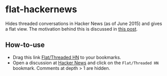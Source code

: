flat-hackernews
===============

Hides threaded conversations in Hacker News (as of June 2015) and gives a flat view. The motivation behind this is discussed in [this post](http://sagargv.blogspot.in/2014/06/flat-hacker-news.html).

How-to-use
----------

- Drag this link [Flat/Threaded HN](javascript:%7Bif(location.hostname%20%3D%3D%20%22news.ycombinator.com%22)%20%7B%20%20%20%20%20var%20spacerImages%20%3D%20document.getElementsByTagName(%22img%22)%3B%20%2F%2F%20get%20all%20images%20because%20HN%20uses%20a%20small%20image%20for%20indenting%20%20%20%20%20var%20comments%20%3D%20Array.prototype.slice.call(spacerImages).filter(function%20(e)%20%7B%20%20%20%20%20%20%20%20%20%2F%2F%20filter%20only%20spacer%20images%20to%20get%20near%20comments.%20%20%20%20%20%20%20%20%20%2F%2F%20spacer%20images%20have%20widths%20as%20multiples%20of%2040%20%20%20%20%20%20%20%20%20%2F%2F%20Chrome%20returns%20height%20as%202%20and%20Firefox%20as%201.%20So%20accept%20both.%20%20%20%20%20%20%20%20%20return%20((e.src%20%3D%3D%20%22https%3A%2F%2Fnews.ycombinator.com%2Fs.gif%22)%20%26%26%20(e.width%20%25%2040%20%3D%3D%200)%20%26%26%20(e.height%20%3D%3D%201%7C%7Ce.height%20%3D%3D%202))%3B%20%20%20%20%20%20%7D)%3B%20%20%20%20%20var%20searchChildrenByClassName%20%3D%20function(node%2C%20name)%20%7B%20%20%20%20%20%20%20%20%20if(node.className%20%3D%3D%20name)%20%7B%20%20%20%20%20%20%20%20%20%20%20%20%20return%20node%3B%20%20%20%20%20%20%20%20%20%7D%20%20%20%20%20%20%20%20%20for(var%20i%3D0%3Bi%20%3C%20node.children.length%3B%20i%2B%2B)%20%7B%20%20%20%20%20%20%20%20%20%20%20%20%20var%20result%20%3D%20searchChildrenByClassName(node.children%5Bi%5D%2C%20name)%3B%20%20%20%20%20%20%20%20%20%20%20%20%20if(result%20!%3D%20null)%20%7B%20%20%20%20%20%20%20%20%20%20%20%20%20%20%20%20%20return%20result%3B%20%20%20%20%20%20%20%20%20%20%20%20%20%7D%20%20%20%20%20%20%20%20%20%7D%20%20%20%20%20%20%20%20%20return%20null%3B%20%20%20%20%20%7D%3B%20%20%20%20%20comments%20%3D%20comments.map(function(e)%20%7B%20%20%20%20%20%20%20%20%20var%20commentRow%20%3D%20e.parentElement.parentElement.parentElement.parentElement.parentElement.parentElement%3B%20%20%20%20%20%20%20%20%20var%20replyDiv%20%3D%20searchChildrenByClassName(commentRow%2C%20%22reply%22)%3B%20%20%20%20%20%20%20%20%20var%20replyParent%20%3D%20null%3B%20%20%20%20%20%20%20%20%20if(replyDiv%20!%3D%20null)%20%7B%20%20%20%20%20%20%20%20%20%20%20%20%20if(replyDiv.lastChild%20!%3D%20null)%20%7B%20%20%20%20%20%20%20%20%20%20%20%20%20%20%20%20%20replyParent%20%3D%20replyDiv.lastChild.children%5B0%5D%3B%20%20%20%20%20%20%20%20%20%20%20%20%20%7D%20%20%20%20%20%20%20%20%20%7D%20%20%20%20%20%20%20%20%20return%20%7B%20%20%20%20%20%20%20%20%20%20%20%20%20%20'depth'%3A%20e.width%2F40%2C%20%2F%2F%20Integer%20indicating%20depth%20of%20comment.%20depth%20%3D%200%20is%20the%20main%20commet%2C%201%20are%20replies%20to%20it%20etc.%20%20%20%20%20%20%20%20%20%20%20%20%20'rowele'%3A%20commentRow%2C%20%2F%2F%20HTML%20%3Ctr%20class%3D%22athing%22%3E%20for%20the%20comment.%20%20%20%20%20%20%20%20%20%20%20%20%20'replyparent'%3A%20replyParent%2C%20%2F%2F%20HTML%20%3Cfont%3E%20that%20contains%20the%20%22reply%22%20button.%20%20%20%20%20%20%20%20%20%7D%3B%20%20%20%20%20%7D)%3B%20%20%20%20%20if(typeof(__flathn__)%20%3D%3D%20%22undefined%22)%20%7B%20%20%20%20%20%20%20%20%20__flathn__%20%3D%20true%3B%20%20%20%20%20%20%20%20%20for(var%20i%3D0%3Bi%20%3C%20comments.length%3B%20i%2B%2B)%20%7B%20%20%20%20%20%20%20%20%20%20%20%20%20if(comments%5Bi%5D.depth%20%3E%201)%20%7B%20%20%20%20%20%20%20%20%20%20%20%20%20%20%20%20%20%2F%2F%20Don't%20display%20comments%20with%20depth%20%3E%201%20%20%20%20%20%20%20%20%20%20%20%20%20%20%20%20%20comments%5Bi%5D.rowele.style.display%20%3D%20%22none%22%3B%20%20%20%20%20%20%20%20%20%20%20%20%20%7D%20%20%20%20%20%20%20%20%20%20%20%20%20if(comments%5Bi%5D.depth%20%3E%3D%201)%20%7B%20%20%20%20%20%20%20%20%20%20%20%20%20%20%20%20%20%20%2F%2F%20Create%20a%20%22Show%20More%22%20HTML%20element%20%20%20%20%20%20%20%20%20%20%20%20%20%20%20%20%20var%20uTag%20%3D%20document.createElement('u')%3B%20%20%20%20%20%20%20%20%20%20%20%20%20%20%20%20%20uTag.setAttribute('class'%2C%20%22showmore%22)%3B%20%20%20%20%20%20%20%20%20%20%20%20%20%20%20%20%20var%20aTag%20%3D%20document.createElement('a')%3B%20%20%20%20%20%20%20%20%20%20%20%20%20%20%20%20%20aTag.setAttribute('href'%2C%22%23%22%2BMath.round(1e9*Math.random()))%3B%20%20%2F%2F%20add%20random%20number%20to%20prevent%20link%20greying%20out%20as%20visited.%20%20%20%20%20%20%20%20%20%20%20%20%20%20%20%20%20aTag.innerHTML%20%3D%20%22more%22%3B%20%20%20%20%20%20%20%20%20%20%20%20%20%20%20%20%20aTag.addEventListener(%22click%22%2C%20(function(n%2C%20moreElement)%20%7B%20%20%20%20%20%20%20%20%20%20%20%20%20%20%20%20%20%20%20%20%20return%20function(event)%20%7B%20%20%20%20%20%20%20%20%20%20%20%20%20%20%20%20%20%20%20%20%20%20%20%20%20if(moreElement.firstChild.innerHTML%20%3D%3D%20%22more%22)%20%7B%20%20%20%20%20%20%20%20%20%20%20%20%20%20%20%20%20%20%20%20%20%20%20%20%20%20%20%20%20%2F%2F%20User%20really%20wants%20to%20see%20deeper%20comments.%20Show%20the%20deeper%20comments%20at%20smaller%20font.%20%20%20%20%20%20%20%20%20%20%20%20%20%20%20%20%20%20%20%20%20%20%20%20%20%20%20%20%20for(var%20j%3Dn%2B1%3B%20j%20%3C%20comments.length%3B%20j%2B%2B)%20%7B%20%20%20%20%20%20%20%20%20%20%20%20%20%20%20%20%20%20%20%20%20%20%20%20%20%20%20%20%20%20%20%20%20if(comments%5Bj%5D.depth%20%3C%20(comments%5Bn%5D.depth%20%2B%201))%20%7B%20%20%20%20%20%20%20%20%20%20%20%20%20%20%20%20%20%20%20%20%20%20%20%20%20%20%20%20%20%20%20%20%20%20%20%20%20break%3B%20%20%20%20%20%20%20%20%20%20%20%20%20%20%20%20%20%20%20%20%20%20%20%20%20%20%20%20%20%20%20%20%20%7D%20%20%20%20%20%20%20%20%20%20%20%20%20%20%20%20%20%20%20%20%20%20%20%20%20%20%20%20%20%20%20%20%20if(comments%5Bj%5D.depth%20%3D%3D%20(comments%5Bn%5D.depth%20%2B%201))%20%7B%20%20%20%20%20%20%20%20%20%20%20%20%20%20%20%20%20%20%20%20%20%20%20%20%20%20%20%20%20%20%20%20%20%20%20%20%20comments%5Bj%5D.rowele.style.display%20%3D%20%22%22%3B%20%2F%2F%20show%20the%20row%20%20%20%20%20%20%20%20%20%20%20%20%20%20%20%20%20%20%20%20%20%20%20%20%20%20%20%20%20%20%20%20%20%7D%20%20%20%20%20%20%20%20%20%20%20%20%20%20%20%20%20%20%20%20%20%20%20%20%20%20%20%20%20%7D%20%20%20%20%20%20%20%20%20%20%20%20%20%20%20%20%20%20%20%20%20%20%20%20%20%20%20%20%20moreElement.firstChild.innerHTML%20%3D%20%22less%22%3B%20%20%20%20%20%20%20%20%20%20%20%20%20%20%20%20%20%20%20%20%20%20%20%20%20%7D%20else%20%7B%20%20%20%20%20%20%20%20%20%20%20%20%20%20%20%20%20%20%20%20%20%20%20%20%20%20%20%20%20%2F%2F%20User%20clicked%20on%20%22less%22%20and%20doesn't%20want%20deeper%20comments%20%20%20%20%20%20%20%20%20%20%20%20%20%20%20%20%20%20%20%20%20%20%20%20%20%20%20%20%20for(var%20j%3Dn%2B1%3B%20j%20%3C%20comments.length%3B%20j%2B%2B)%20%7B%20%20%20%20%20%20%20%20%20%20%20%20%20%20%20%20%20%20%20%20%20%20%20%20%20%20%20%20%20%20%20%20%20if(comments%5Bj%5D.depth%20%3C%20(comments%5Bn%5D.depth%20%2B%201))%20%7B%20%20%20%20%20%20%20%20%20%20%20%20%20%20%20%20%20%20%20%20%20%20%20%20%20%20%20%20%20%20%20%20%20%20%20%20%20break%3B%20%20%20%20%20%20%20%20%20%20%20%20%20%20%20%20%20%20%20%20%20%20%20%20%20%20%20%20%20%20%20%20%20%7D%20%20%20%20%20%20%20%20%20%20%20%20%20%20%20%20%20%20%20%20%20%20%20%20%20%20%20%20%20%20%20%20%20if(comments%5Bj%5D.depth%20%3E%3D%20(comments%5Bn%5D.depth%20%2B%201))%20%7B%20%20%20%20%20%20%20%20%20%20%20%20%20%20%20%20%20%20%20%20%20%20%20%20%20%20%20%20%20%20%20%20%20%20%20%20%20comments%5Bj%5D.rowele.style.display%20%3D%20%22none%22%3B%20%2F%2F%20hide%20the%20row%20%20%20%20%20%20%20%20%20%20%20%20%20%20%20%20%20%20%20%20%20%20%20%20%20%20%20%20%20%20%20%20%20%7D%20%20%20%20%20%20%20%20%20%20%20%20%20%20%20%20%20%20%20%20%20%20%20%20%20%20%20%20%20%7D%20%20%20%20%20%20%20%20%20%20%20%20%20%20%20%20%20%20%20%20%20%20%20%20%20%20%20%20%20moreElement.firstChild.innerHTML%20%3D%20%22more%22%3B%20%20%20%20%20%20%20%20%20%20%20%20%20%20%20%20%20%20%20%20%20%20%20%20%20%7D%20%20%20%20%20%20%20%20%20%20%20%20%20%20%20%20%20%20%20%20%20%20%20%20%20event.preventDefault()%3B%20%20%20%20%20%20%20%20%20%20%20%20%20%20%20%20%20%20%20%20%20%7D%20%20%20%20%20%20%20%20%20%20%20%20%20%20%20%20%20%7D)(i%2C%20uTag)%2C%20true)%3B%20%20%20%20%20%20%20%20%20%20%20%20%20%20%20%20%20uTag.appendChild(aTag)%3B%20%20%20%20%20%20%20%20%20%20%20%20%20%20%20%20%20%2F%2F%20Display%20%22Show%20More%22%20only%20if%20there%20is%20something%20more%20to%20see.%20%20%20%20%20%20%20%20%20%20%20%20%20%20%20%20%20if(i%20%3C%20(comments.length%20-%201))%20%7B%20%20%20%20%20%20%20%20%20%20%20%20%20%20%20%20%20%20%20%20%20if(comments%5Bi%2B1%5D.depth%20%3E%20comments%5Bi%5D.depth)%20%7B%20%20%20%20%20%20%20%20%20%20%20%20%20%20%20%20%20%20%20%20%20%20%20%20%20if(comments%5Bi%5D.replyparent%20!%3D%20null)%20%7B%20%2F%2F%20replyparent%20will%20be%20null%20for%20%5Bdeleted%5D%20comments%20%20%20%20%20%20%20%20%20%20%20%20%20%20%20%20%20%20%20%20%20%20%20%20%20%20%20%20%20comments%5Bi%5D.replyparent.appendChild(uTag)%3B%20%20%20%20%20%20%20%20%20%20%20%20%20%20%20%20%20%20%20%20%20%20%20%20%20%7D%20%20%20%20%20%20%20%20%20%20%20%20%20%20%20%20%20%20%20%20%20%7D%20%20%20%20%20%20%20%20%20%20%20%20%20%20%20%20%20%7D%20%20%20%20%20%20%20%20%20%20%20%20%20%7D%20%20%20%20%20%20%20%20%20%7D%20%20%20%20%20%20%7D%20else%20%7B%20%20%20%20%20%20%20%20%20delete%20__flathn__%3B%20%20%20%20%20%20%20%20%20var%20showmores%20%3D%20document.getElementsByClassName(%22showmore%22)%3B%20%20%20%20%20%20%20%20%20while(showmores.length%20%3E%200)%20%7B%20%20%20%20%20%20%20%20%20%20%20%20%20showmores%5B0%5D.parentElement.removeChild(showmores%5B0%5D)%3B%20%20%20%20%20%20%20%20%20%7D%20%20%20%20%20%20%20%20%20for(var%20i%3D0%3Bi%20%3C%20comments.length%3B%20i%2B%2B)%20%7B%20%20%20%20%20%20%20%20%20%20%20%20%20comments%5Bi%5D.rowele.style.display%20%3D%20%22%22%3B%20%20%20%20%20%20%20%20%20%7D%20%20%20%20%20%7D%20%7D%20else%20%7B%20%20%20%20%20alert(%22This%20works%20with%20only%20Hacker%20News.%20Open%20a%20discussion%20at%20news.ycombinator.com%20and%20try%20again.%22)%3B%20%7D%7Dvoid(0)%3B) to your bookmarks.
- Open a discussion at [Hacker News](http://news.ycombinator.com/) and click on the ``Flat/Threaded HN`` bookmark. Comments at depth > 1 are hidden.
